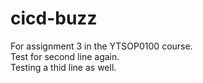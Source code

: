 # cicd-buzz
For assignment 3 in the YTSOP0100 course.  
Test for second line again.  
Testing a thid line as well.

